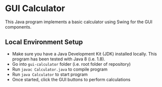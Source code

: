 # GUI Calculator

This Java program implements a basic calculator using Swing for the GUI components.

## Local Environment Setup

- Make sure you have a Java Development Kit (JDK) installed locally. This
program has been tested with Java 8 (i.e. 1.8).
- Go into `gui-calculator` folder (i.e. root folder of repository)
- Run `javac Calculator.java` to compile program
- Run `java Calculator` to start program
- Once started, click the GUI buttons to perform calculations
